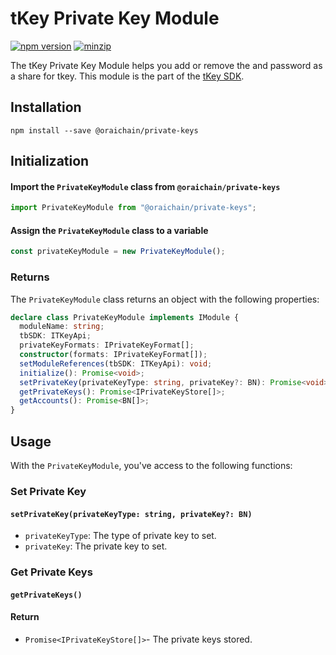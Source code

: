 # tKey Private Key Module

[![npm version](https://img.shields.io/npm/v/@oraichain/private-keys?label=%22%22)](https://www.npmjs.com/package/@oraichain/private-keys/v/latest)                      [![minzip](https://img.shields.io/bundlephobia/minzip/@oraichain/private-keys?label=%22%22)](https://bundlephobia.com/result?p=@oraichain/private-keys@latest)    

The tKey Private Key Module helps you add or remove the and password as a share for tkey. This module is the part of the [tKey SDK](https://github.com/tkey/tkey/).

## Installation

```shell
npm install --save @oraichain/private-keys
```

## Initialization

#### Import the `PrivateKeyModule` class from `@oraichain/private-keys`

```javascript
import PrivateKeyModule from "@oraichain/private-keys";
```

#### Assign the `PrivateKeyModule` class to a variable

```javascript
const privateKeyModule = new PrivateKeyModule();
```

### Returns

The `PrivateKeyModule` class returns an object with the following properties:

```ts
declare class PrivateKeyModule implements IModule {
  moduleName: string;
  tbSDK: ITKeyApi;
  privateKeyFormats: IPrivateKeyFormat[];
  constructor(formats: IPrivateKeyFormat[]);
  setModuleReferences(tbSDK: ITKeyApi): void;
  initialize(): Promise<void>;
  setPrivateKey(privateKeyType: string, privateKey?: BN): Promise<void>;
  getPrivateKeys(): Promise<IPrivateKeyStore[]>;
  getAccounts(): Promise<BN[]>;
}
```

## Usage

With the `PrivateKeyModule`, you've access to the following functions:

### Set Private Key

#### `setPrivateKey(privateKeyType: string, privateKey?: BN)`

- `privateKeyType`: The type of private key to set.
- `privateKey`: The private key to set.

### Get Private Keys

#### `getPrivateKeys()`

#### Return

- `Promise<IPrivateKeyStore[]>`- The private keys stored.
